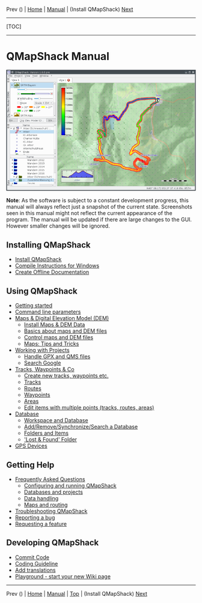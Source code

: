 Prev () | [Home](Home) | [Manual](DocMain) | (Install QMapShack) [Next](DocGetQMapShack)
- - -
[TOC]
- - -

# QMapShack Manual

![start](images/maproom1.png)

**Note**: As the software is subject to a constant development progress, this manual will
always reflect just a snapshot of the current state. Screenshots seen in this manual might 
not reflect the current appearance of the program. The manual will be updated if there are 
large changes to the GUI. However smaller changes will be ignored. 

## Installing QMapShack

* [Install QMapShack](DocGetQMapShack)
* [Compile Instructions for Windows](BuildWindowsVisualStudio)
* [Create Offline Documentation](OfflineDocumentation)

## Using QMapShack

* [Getting started](DocGettingStarted)
* [Command line parameters](DocCmdOptions)
* [Maps & Digital Elevation Model (DEM)](DocInstallMapDem)
    * [Install Maps & DEM Data](DocInstallMapDem)
    * [Basics about maps and DEM files](DocBasicsMapDem)
    * [Control maps and DEM files](DocControlMapDem)
    * [Maps: Tips and Tricks](DocMapsTipsTricks)
* [Working with Projects](DocWorkingWithProjects)
    * [Handle GPX and QMS files](DocHandleGpxFiles)
    * [Search Google](DocSearchGoogle)
* [Tracks, Waypoints & Co](DocGisItems)
    * [Create new tracks, waypoints etc.](DocGisItemsNew)
    * [Tracks](DocGisItemsTrk2)
    * [Routes](DocGisItemsRte)
    * [Waypoints](DocGisItemsWpt)
    * [Areas](DocGisItemsArea)
    * [Edit items with multiple points (tracks, routes, areas)](DocGisItemsEditMultiple)
* [Database](DocGisDatabase)
    * [Workspace and Database](DocGisDatabaseWorkspaceDatabase)
    * [Add/Remove/Synchronize/Search a Database](DocGisDatabaseAddRemove)
    * [Folders and Items](DocGisDatabaseFoldersItems)
    * ['Lost & Found' Folder](DocGisDatabaseLostFound)
* [GPS Devices](DocGisDevices)

## Getting Help

* [Frequently Asked Questions](DocFaqConfig)
    * [Configuring and running QMapShack](DocFaqConfig)
    * [Databases and projects](DocFaqData)
    * [Data handling](DocFaqHandling)
    * [Maps and routing](DocFaqMaps)
* [Troubleshooting QMapShack](TroubleShooting)
* [Reporting a bug](ReportBugs)
* [Requesting a feature](RequestFeatures)

## Developing QMapShack

* [Commit Code](DeveloperCommitCode)
* [Coding Guideline](DeveloperCodingGuideline)
* [Add translations](DeveloperTranslate)
* [Playground - start your new Wiki page](DocPlayground)

- - -
Prev () | [Home](Home) | [Manual](DocMain) | [Top](#) | (Install QMapShack) [Next](DocGetQMapShack)
